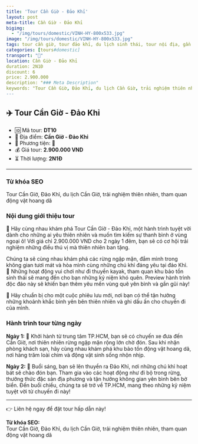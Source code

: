 ```yaml
---
title: 'Tour Cần Giờ - Đảo Khỉ'
layout: post
meta-title: Cần Giờ - Đảo Khỉ
bigimg:
  - "/img/tours/domestic/VINH-HY-800x533.jpg"
image: "/img/tours/domestic/VINH-HY-800x533.jpg"
tags: tour cần giờ, tour đảo khỉ, du lịch sinh thái, tour nội địa, gần sài gòn
categories: [tours#domestic]
transport: "🚌"
location: Cần Giờ - Đảo Khỉ
duration: 2N1Đ
discount: 6
price: 2.900.000
description: "### Meta Description"
keywords: "Tour Cần Giờ, Đảo Khỉ, du lịch Cần Giờ, trải nghiệm thiên nhiên, tham quan động vật hoang dã"
---
```


## ✈️ Tour Cần Giờ - Đảo Khỉ

- 🆔 Mã tour: **DT10**
- 📍 Địa điểm: **Cần Giờ - Đảo Khỉ**
- 🚗 Phương tiện: **🚌**
- 💰 Giá tour: **2.900.000 VND**
- ⏳ Thời lượng: **2N1Đ**

---

### Từ khóa SEO
Tour Cần Giờ, Đảo Khỉ, du lịch Cần Giờ, trải nghiệm thiên nhiên, tham quan động vật hoang dã

### Nội dung giới thiệu tour
🌅 Hãy cùng nhau khám phá Tour Cần Giờ - Đảo Khỉ, một hành trình tuyệt vời dành cho những ai yêu thiên nhiên và muốn tìm kiếm sự thanh bình ở vùng ngoại ô! Với giá chỉ 2.900.000 VND cho 2 ngày 1 đêm, bạn sẽ có cơ hội trải nghiệm những điều thú vị mà thiên nhiên ban tặng. 

Chúng ta sẽ cùng nhau khám phá các rừng ngập mặn, đắm mình trong không gian tươi mát và hòa mình cùng những chú khỉ đáng yêu tại đảo Khỉ. 🐒 Những hoạt động vui chơi như đi thuyền kayak, tham quan khu bảo tồn sinh thái sẽ mang đến cho bạn những kỷ niệm khó quên. Preview hành trình độc đáo này sẽ khiến bạn thêm yêu mến vùng quê yên bình và gần gũi này!

🚤 Hãy chuẩn bị cho một cuộc phiêu lưu mới, nơi bạn có thể tận hưởng những khoảnh khắc bình yên bên thiên nhiên và ghi dấu ấn cho chuyến đi của mình.

### Hành trình tour từng ngày
**Ngày 1:** 🌳 
Khởi hành từ trung tâm TP.HCM, bạn sẽ có chuyến xe đưa đến Cần Giờ, nơi thiên nhiên rừng ngập mặn rộng lớn chờ đón. Sau khi nhận phòng khách sạn, hãy cùng nhau khám phá khu bảo tồn động vật hoang dã, nơi hàng trăm loài chim và động vật sinh sống nhộn nhịp.

**Ngày 2:** 🌊 
Buổi sáng, bạn sẽ lên thuyền ra Đảo Khỉ, nơi những chú khỉ hoạt bát sẽ chào đón bạn. Tham gia vào các hoạt động như đi bộ trong rừng, thưởng thức đặc sản địa phương và tận hưởng không gian yên bình bên bờ biển. Đến buổi chiều, chúng ta sẽ trở về TP.HCM, mang theo những kỷ niệm tuyệt vời từ chuyến đi này!

---

👉 Liên hệ ngay để đặt tour hấp dẫn này!

**Từ khóa SEO:**  
Tour Cần Giờ, Đảo Khỉ, du lịch Cần Giờ, trải nghiệm thiên nhiên, tham quan động vật hoang dã

